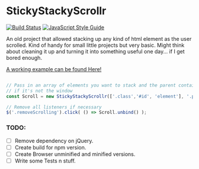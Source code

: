 StickyStackyScrollr
===================

[![Build Status](https://travis-ci.org/SamPedley/StickyStackyScroller.svg?branch=master)](https://travis-ci.org/SamPedley/StickyStackyScroller) [![JavaScript Style Guide](https://img.shields.io/badge/code%20style-standard-brightgreen.svg)](http://standardjs.com/)

An old project that allowed stacking up any kind of html element as the user scrolled.  Kind of handy for small little projects but very basic.  Might think about cleaning it up and turning it into something useful one day... if I get bored enough.

[A working example can be found Here!](http://codepen.io/SamPedley/full/jbWGyJ)

```javascript

// Pass in an array of elements you want to stack and the parent container
// if it's not the window
const Scroll = new StickyStackyScrollr(['.class','#id', 'element'], '.parent');

// Remove all listeners if necessary
$('.removeScrolling').click( () => Scroll.unbind() );

```


### TODO:
- [ ] Remove dependency on jQuery.
- [ ] Create build for npm version.
- [ ] Create Browser unminified and minified versions.
- [ ] Write some Tests n stuff.
